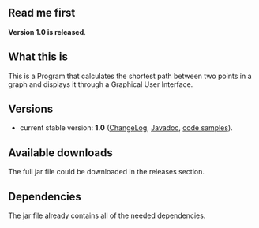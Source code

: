 ## Read me first

**Version 1.0 is released**.

## What this is

This is a Program that calculates the shortest path between two points in a graph and displays it through a Graphical User Interface.

## Versions

* current stable version: **1.0**
  ([ChangeLog](https://github.com/),
  [Javadoc](http:///index.html), [code
  samples](http://.html)).

## Available downloads
The full jar file could be downloaded in the releases section.

## Dependencies
The jar file already contains all of the needed dependencies.
